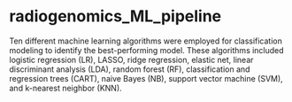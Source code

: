 # radiogenomics_ML_pipeline

Ten different machine learning algorithms were employed for classification modeling to identify the best-performing model. These algorithms included logistic regression (LR), LASSO, ridge regression, elastic net, linear discriminant analysis (LDA), random forest (RF), classification and regression trees (CART), naive Bayes (NB), support vector machine (SVM), and k-nearest neighbor (KNN).
